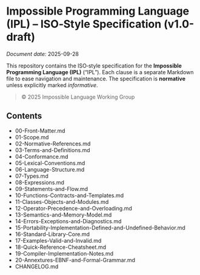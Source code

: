 # Impossible Programming Language (IPL) – ISO‑Style Specification (v1.0-draft)

*Document date:* 2025-09-28

This repository contains the ISO‑style specification for the **Impossible Programming Language (IPL)** (“IPL”). 
Each clause is a separate Markdown file to ease navigation and maintenance. The specification is **normative** unless explicitly marked *informative*.

> © 2025 Impossible Language Working Group

## Contents

- 00-Front-Matter.md
- 01-Scope.md
- 02-Normative-References.md
- 03-Terms-and-Definitions.md
- 04-Conformance.md
- 05-Lexical-Conventions.md
- 06-Language-Structure.md
- 07-Types.md
- 08-Expressions.md
- 09-Statements-and-Flow.md
- 10-Functions-Contracts-and-Templates.md
- 11-Classes-Objects-and-Modules.md
- 12-Operator-Precedence-and-Overloading.md
- 13-Semantics-and-Memory-Model.md
- 14-Errors-Exceptions-and-Diagnostics.md
- 15-Portability-Implementation-Defined-and-Undefined-Behavior.md
- 16-Standard-Library-Core.md
- 17-Examples-Valid-and-Invalid.md
- 18-Quick-Reference-Cheatsheet.md
- 19-Compiler-Implementation-Notes.md
- 20-Annextures-EBNF-and-Formal-Grammar.md
- CHANGELOG.md
